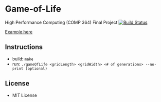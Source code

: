 # Game-of-Life
High Performance Computing (COMP 364) Final Project
[![Build Status](https://travis-ci.org/chernandez7/Game-of-Life.svg?branch=master)](https://travis-ci.org/chernandez7/Game-of-Life)

[Example here](http://i.imgur.com/wfy4iMT.gif)

## Instructions ##
 - build:
    `make`
 - run:
    `./gameOfLife <gridLength> <gridWidth> <# of generations> --no-print (optional)`

## License ##
 - MIT License
